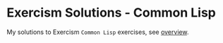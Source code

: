 # Exercism Solutions - Common Lisp

My solutions to Exercism `Common Lisp` exercises, see [overview](https://exercism.org/tracks/common-lisp).

